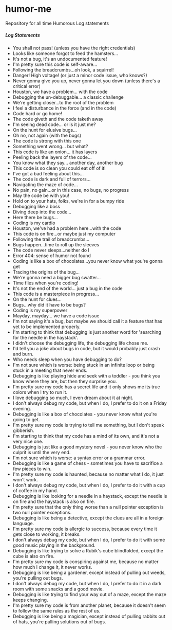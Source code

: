 # humor-me
Repository for all time Humorous Log statements 

##### Log Statements
*	You shall not pass! (unless you have the right credentials)
*	Looks like someone forgot to feed the hamsters...
*	It's not a bug, it's an undocumented feature!
*	I'm pretty sure this code is self-aware...
*	Following the breadcrumbs...oh look, a squirrel!
*	Danger! High voltage! (or just a minor code issue, who knows?)
*	Never gonna give you up, never gonna let you down (unless there's a critical error)
*	Houston, we have a problem... with the code
*	Debugging the un-debuggable... a classic challenge
*	We're getting closer...to the root of the problem
*	I feel a disturbance in the force (and in the code)
*	Code hard or go home!
*	The code giveth and the code taketh away
*	I'm seeing dead code... or is it just me?
*	On the hunt for elusive bugs...
*	Oh no, not again (with the bugs)
*	The code is strong with this one
*	Something went wrong... but what?
*	This code is like an onion... it has layers
*	Peeling back the layers of the code...
*	You know what they say... another day, another bug
*	This code is so clean you could eat off of it!
*	I've got a bad feeling about this...
*	The code is dark and full of terrors...
*	Navigating the maze of code...
*	No pain, no gain...or in this case, no bugs, no progress
*	May the code be with you!
*	Hold on to your hats, folks, we're in for a bumpy ride
*	Debugging like a boss
*	Diving deep into the code...
*	Here there be bugs...
*	Coding is my cardio
*	Houston, we've had a problem here...with the code
*	This code is on fire...or maybe just my computer
*	Following the trail of breadcrumbs...
*	Bugs happen...time to roll up the sleeves
*	The code never sleeps...neither do I
*	Error 404: sense of humor not found
*	Coding is like a box of chocolates...you never know what you're gonna get
*	Tracing the origins of the bug...
*	We're gonna need a bigger bug swatter...
*	Time flies when you're coding!
*	It's not the end of the world... just a bug in the code
*	This code is a masterpiece in progress...
*	On the hunt for clues...
*	Bugs...why did it have to be bugs?
*	Coding is my superpower
*	Mayday, mayday... we have a code issue
*	I'm not saying it's a bug, but maybe we should call it a feature that has yet to be implemented properly.
*	I'm starting to think that debugging is just another word for 'searching for the needle in the haystack'.
*	I didn't choose the debugging life, the debugging life chose me.
*	I'd tell you a joke about bugs in code, but it would probably just crash and burn.
*	Who needs sleep when you have debugging to do?
*	I'm not sure which is worse: being stuck in an infinite loop or being stuck in a meeting that never ends.
*	Debugging is like playing hide and seek with a toddler - you think you know where they are, but then they surprise you.
*	I'm pretty sure my code has a secret life and it only shows me its true colors when I try to run it.
*	I love debugging so much, I even dream about it at night.
*	I don't always debug my code, but when I do, I prefer to do it on a Friday evening.
*	Debugging is like a box of chocolates - you never know what you're going to get.
*	I'm pretty sure my code is trying to tell me something, but I don't speak gibberish.
*	I'm starting to think that my code has a mind of its own, and it's not a very nice one.
*	Debugging is just like a good mystery novel - you never know who the culprit is until the very end.
*	I'm not sure which is worse: a syntax error or a grammar error.
*	Debugging is like a game of chess - sometimes you have to sacrifice a few pieces to win.
*	I'm pretty sure my code is haunted, because no matter what I do, it just won't work.
*	I don't always debug my code, but when I do, I prefer to do it with a cup of coffee in my hand.
*	Debugging is like looking for a needle in a haystack, except the needle is on fire and the haystack is also on fire.
*	I'm pretty sure that the only thing worse than a null pointer exception is two null pointer exceptions.
*	Debugging is like being a detective, except the clues are all in a foreign language.
*	I'm pretty sure my code is allergic to success, because every time it gets close to working, it breaks.
*	I don't always debug my code, but when I do, I prefer to do it with some good music playing in the background.
*	Debugging is like trying to solve a Rubik's cube blindfolded, except the cube is also on fire.
*	I'm pretty sure my code is conspiring against me, because no matter how much I change it, it never works.
*	Debugging is like being a gardener, except instead of pulling out weeds, you're pulling out bugs.
*	I don't always debug my code, but when I do, I prefer to do it in a dark room with some snacks and a good movie.
*	Debugging is like trying to find your way out of a maze, except the maze keeps changing.
*	I'm pretty sure my code is from another planet, because it doesn't seem to follow the same rules as the rest of us.
*	Debugging is like being a magician, except instead of pulling rabbits out of hats, you're pulling solutions out of bugs.
